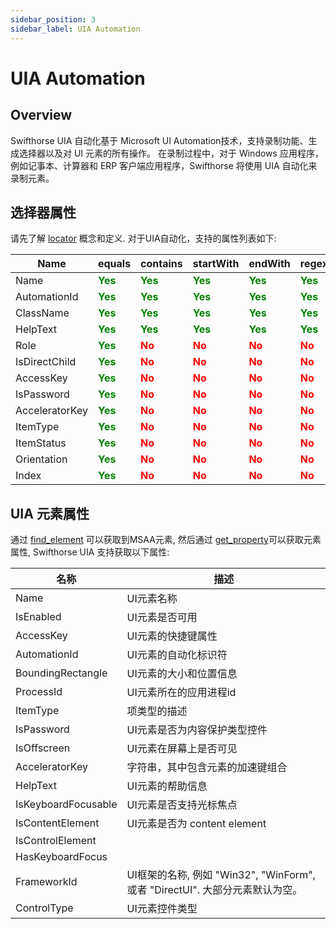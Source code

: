 ```yaml
---
sidebar_position: 3
sidebar_label: UIA Automation 
---
```

# UIA Automation 
## Overview

Swifthorse UIA 自动化基于 Microsoft UI Automation技术，支持录制功能、生成选择器以及对 UI 元素的所有操作。 
在录制过程中，对于 Windows 应用程序，例如记事本、计算器和 ERP 客户端应用程序，Swifthorse 将使用 UIA 自动化来录制元素。

## 选择器属性
请先了解 [locator](./locator.md) 概念和定义. 对于UIA自动化，支持的属性列表如下:

| Name      | equals | contains |startWith |endWith | regex
| ----------- | ----------- |----------- |----------- |----------- |----------- |
| Name |  <font color="Green"><B>Yes</B></font>   |<font color="Green"><B>Yes</B></font>|<font color="Green"><B>Yes</B></font>|<font color="Green"><B>Yes</B></font>|<font color="Green"><B>Yes</B></font>|
| AutomationId |  <font color="Green"><B>Yes</B></font>   |<font color="Green"><B>Yes</B></font>|<font color="Green"><B>Yes</B></font>|<font color="Green"><B>Yes</B></font>|<font color="Green"><B>Yes</B></font>|
| ClassName |  <font color="Green"><B>Yes</B></font>   |<font color="Green"><B>Yes</B></font>|<font color="Green"><B>Yes</B></font>|<font color="Green"><B>Yes</B></font>|<font color="Green"><B>Yes</B></font>|
| HelpText |  <font color="Green"><B>Yes</B></font>   |<font color="Green"><B>Yes</B></font>|<font color="Green"><B>Yes</B></font>|<font color="Green"><B>Yes</B></font>|<font color="Green"><B>Yes</B></font>|
| Role |  <font color="Green"><B>Yes</B></font>   |<font color="Red"><B>No</B></font>|<font color="Red"><B>No</B></font>|<font color="Red"><B>No</B></font>|<font color="Red"><B>No</B></font>|
| IsDirectChild |  <font color="Green"><B>Yes</B></font>   |<font color="Red"><B>No</B></font>|<font color="Red"><B>No</B></font>|<font color="Red"><B>No</B></font>|<font color="Red"><B>No</B></font>|
| AccessKey |  <font color="Green"><B>Yes</B></font>   |<font color="Red"><B>No</B></font>|<font color="Red"><B>No</B></font>|<font color="Red"><B>No</B></font>|<font color="Red"><B>No</B></font>|
| IsPassword |  <font color="Green"><B>Yes</B></font>   |<font color="Red"><B>No</B></font>|<font color="Red"><B>No</B></font>|<font color="Red"><B>No</B></font>|<font color="Red"><B>No</B></font>|
| AcceleratorKey |  <font color="Green"><B>Yes</B></font>   |<font color="Red"><B>No</B></font>|<font color="Red"><B>No</B></font>|<font color="Red"><B>No</B></font>|<font color="Red"><B>No</B></font>|
| ItemType |  <font color="Green"><B>Yes</B></font>   |<font color="Red"><B>No</B></font>|<font color="Red"><B>No</B></font>|<font color="Red"><B>No</B></font>|<font color="Red"><B>No</B></font>|
| ItemStatus |  <font color="Green"><B>Yes</B></font>   |<font color="Red"><B>No</B></font>|<font color="Red"><B>No</B></font>|<font color="Red"><B>No</B></font>|<font color="Red"><B>No</B></font>|
| Orientation |  <font color="Green"><B>Yes</B></font>   |<font color="Red"><B>No</B></font>|<font color="Red"><B>No</B></font>|<font color="Red"><B>No</B></font>|<font color="Red"><B>No</B></font>|
| Index |  <font color="Green"><B>Yes</B></font>   |<font color="Red"><B>No</B></font>|<font color="Red"><B>No</B></font>|<font color="Red"><B>No</B></font>|<font color="Red"><B>No</B></font>|

## UIA 元素属性
通过 [find_element](../references/python/globalfunctions/find_element.md) 可以获取到MSAA元素, 然后通过 [get_property](../references/python/pageelement/get_property.md)可以获取元素属性, Swifthorse UIA 支持获取以下属性:

| 名称      | 描述 |
| ----------- | ----------- |
| Name      |  UI元素名称 |
| IsEnabled  | UI元素是否可用 |
| AccessKey   | UI元素的快捷键属性 |
| AutomationId | UI元素的自动化标识符 |
| BoundingRectangle   | UI元素的大小和位置信息|
| ProcessId   | UI元素所在的应用进程id |
| ItemType   | 项类型的描述 |
| IsPassword   |  UI元素是否为内容保护类型控件 |
| IsOffscreen   | UI元素在屏幕上是否可见 |
| AcceleratorKey   | 字符串，其中包含元素的加速键组合|
| HelpText   | UI元素的帮助信息 |
| IsKeyboardFocusable   |UI元素是否支持光标焦点|
| IsContentElement   |UI元素是否为 content element|
| IsControlElement   | |UI元素是否为 control element |
| HasKeyboardFocus   | |UI元素是否获取光标焦点 |
| FrameworkId   | UI框架的名称, 例如 "Win32", "WinForm", 或者 "DirectUI". 大部分元素默认为空。 |
| ControlType | UI元素控件类型 |
